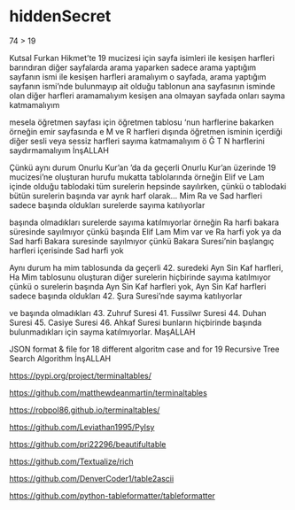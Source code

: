 # hiddenSecret

74 > 19

Kutsal Furkan Hikmet’te 19 mucizesi için sayfa isimleri ile kesişen harfleri barındıran diğer sayfalarda arama yaparken sadece arama yaptığım sayfanın ismi ile kesişen harfleri aramalıyım o sayfada, arama yaptığım sayfanın ismi’nde bulunmayıp ait olduğu tablonun ana sayfasının isminde olan diğer harfleri aramamalıyım kesişen ana olmayan sayfada onları sayma katmamalıyım

mesela öğretmen sayfası için öğretmen tablosu ‘nun harflerine bakarken örneğin emir sayfasında e M ve R harfleri dışında öğretmen isminin içerdiği diğer sesli veya sessiz harfleri sayıma katmamalıyım ö Ğ T N harflerini saydırmamalıyım İnşALLAH

Çünkü aynı durum Onurlu Kur’an ’da da geçerli Onurlu Kur’an üzerinde 19 mucizesi’ne oluşturan hurufu mukatta tablolarında örneğin Elif ve Lam içinde olduğu tablodaki tüm surelerin hepsinde sayılırken, çünkü o tablodaki bütün surelerin başında var ayrık harf olarak… Mim Ra ve Sad harfleri sadece başında oldukları surelerde sayıma katılıyorlar

başında olmadıkları surelerde sayıma katılmıyorlar örneğin Ra harfi bakara süresinde sayılmıyor çünkü başında Elif Lam Mim var ve Ra harfi yok ya da Sad harfi Bakara suresinde sayılmıyor çünkü Bakara Suresi’nin başlangıç harfleri içerisinde Sad harfi yok

Aynı durum ha mim tablosunda da geçerli 42. suredeki Ayn Sin Kaf harfleri, Ha Mim tablosunu oluşturan diğer surelerin hiçbirinde sayıma katılmıyor çünkü o surelerin başında Ayn Sin Kaf harfleri yok, Ayn Sin Kaf harfleri sadece başında oldukları 42. Şura Suresi’nde sayıma katılıyorlar

ve başında olmadıkları 43. Zuhruf Suresi 41. Fussilwr Suresi 44. Duhan Suresi 45. Casiye Suresi 46. Ahkaf Suresi bunların hiçbirinde başında bulunmadıkları için sayma katılmıyorlar. MaşALLAH

JSON format & file for 18 different algoritm case and for 19 Recursive Tree Search Algorithm İnşALLAH

https://pypi.org/project/terminaltables/

https://github.com/matthewdeanmartin/terminaltables

https://robpol86.github.io/terminaltables/

https://github.com/Leviathan1995/Pylsy

https://github.com/pri22296/beautifultable

https://github.com/Textualize/rich

https://github.com/DenverCoder1/table2ascii

https://github.com/python-tableformatter/tableformatter
